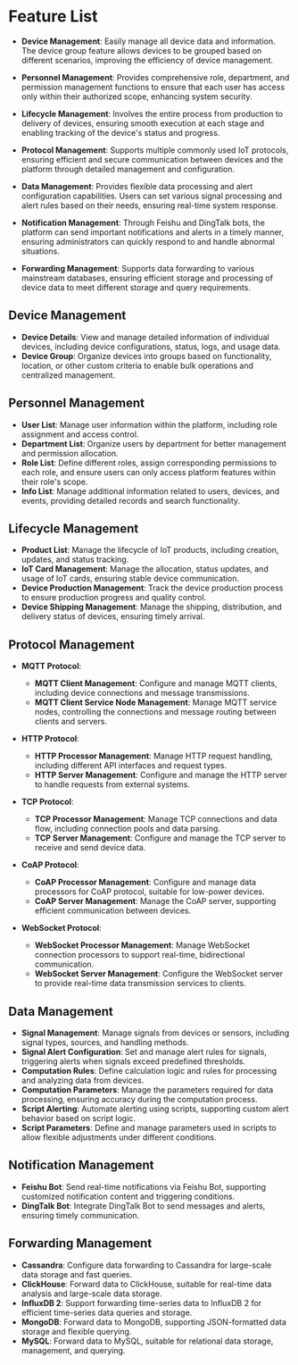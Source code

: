 # Feature List

-   **Device Management**: Easily manage all device data and information. The device group feature allows devices to be grouped based on different scenarios, improving the efficiency of device management.

-   **Personnel Management**: Provides comprehensive role, department, and permission management functions to ensure that each user has access only within their authorized scope, enhancing system security.

-   **Lifecycle Management**: Involves the entire process from production to delivery of devices, ensuring smooth execution at each stage and enabling tracking of the device's status and progress.

-   **Protocol Management**: Supports multiple commonly used IoT protocols, ensuring efficient and secure communication between devices and the platform through detailed management and configuration.

-   **Data Management**: Provides flexible data processing and alert configuration capabilities. Users can set various signal processing and alert rules based on their needs, ensuring real-time system response.

-   **Notification Management**: Through Feishu and DingTalk bots, the platform can send important notifications and alerts in a timely manner, ensuring administrators can quickly respond to and handle abnormal situations.

-   **Forwarding Management**: Supports data forwarding to various mainstream databases, ensuring efficient storage and processing of device data to meet different storage and query requirements.

## Device Management
- **Device Details**: View and manage detailed information of individual devices, including device configurations, status, logs, and usage data.
- **Device Group**: Organize devices into groups based on functionality, location, or other custom criteria to enable bulk operations and centralized management.

## Personnel Management
- **User List**: Manage user information within the platform, including role assignment and access control.
- **Department List**: Organize users by department for better management and permission allocation.
- **Role List**: Define different roles, assign corresponding permissions to each role, and ensure users can only access platform features within their role's scope.
- **Info List**: Manage additional information related to users, devices, and events, providing detailed records and search functionality.

## Lifecycle Management
- **Product List**: Manage the lifecycle of IoT products, including creation, updates, and status tracking.
- **IoT Card Management**: Manage the allocation, status updates, and usage of IoT cards, ensuring stable device communication.
- **Device Production Management**: Track the device production process to ensure production progress and quality control.
- **Device Shipping Management**: Manage the shipping, distribution, and delivery status of devices, ensuring timely arrival.

## Protocol Management
- **MQTT Protocol**:
  - **MQTT Client Management**: Configure and manage MQTT clients, including device connections and message transmissions.
  - **MQTT Client Service Node Management**: Manage MQTT service nodes, controlling the connections and message routing between clients and servers.
  
- **HTTP Protocol**:
  - **HTTP Processor Management**: Manage HTTP request handling, including different API interfaces and request types.
  - **HTTP Server Management**: Configure and manage the HTTP server to handle requests from external systems.
  
- **TCP Protocol**:
  - **TCP Processor Management**: Manage TCP connections and data flow, including connection pools and data parsing.
  - **TCP Server Management**: Configure and manage the TCP server to receive and send device data.
  
- **CoAP Protocol**:
  - **CoAP Processor Management**: Configure and manage data processors for CoAP protocol, suitable for low-power devices.
  - **CoAP Server Management**: Manage the CoAP server, supporting efficient communication between devices.
  
- **WebSocket Protocol**:
  - **WebSocket Processor Management**: Manage WebSocket connection processors to support real-time, bidirectional communication.
  - **WebSocket Server Management**: Configure the WebSocket server to provide real-time data transmission services to clients.

## Data Management
- **Signal Management**: Manage signals from devices or sensors, including signal types, sources, and handling methods.
- **Signal Alert Configuration**: Set and manage alert rules for signals, triggering alerts when signals exceed predefined thresholds.
- **Computation Rules**: Define calculation logic and rules for processing and analyzing data from devices.
- **Computation Parameters**: Manage the parameters required for data processing, ensuring accuracy during the computation process.
- **Script Alerting**: Automate alerting using scripts, supporting custom alert behavior based on script logic.
- **Script Parameters**: Define and manage parameters used in scripts to allow flexible adjustments under different conditions.

## Notification Management
- **Feishu Bot**: Send real-time notifications via Feishu Bot, supporting customized notification content and triggering conditions.
- **DingTalk Bot**: Integrate DingTalk Bot to send messages and alerts, ensuring timely communication.

## Forwarding Management
- **Cassandra**: Configure data forwarding to Cassandra for large-scale data storage and fast queries.
- **ClickHouse**: Forward data to ClickHouse, suitable for real-time data analysis and large-scale data storage.
- **InfluxDB 2**: Support forwarding time-series data to InfluxDB 2 for efficient time-series data queries and storage.
- **MongoDB**: Forward data to MongoDB, supporting JSON-formatted data storage and flexible querying.
- **MySQL**: Forward data to MySQL, suitable for relational data storage, management, and querying.
